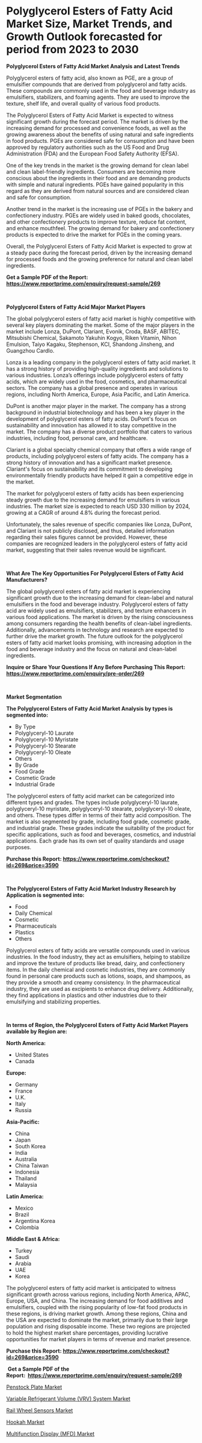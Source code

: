<p><h1>Polyglycerol Esters of Fatty Acid Market Size, Market Trends, and Growth Outlook forecasted for period from 2023 to 2030</h1></p><p><strong>Polyglycerol Esters of Fatty Acid Market Analysis and Latest Trends</strong></p>
<p><p>Polyglycerol esters of fatty acid, also known as PGE, are a group of emulsifier compounds that are derived from polyglycerol and fatty acids. These compounds are commonly used in the food and beverage industry as emulsifiers, stabilizers, and foaming agents. They are used to improve the texture, shelf life, and overall quality of various food products.</p><p>The Polyglycerol Esters of Fatty Acid Market is expected to witness significant growth during the forecast period. The market is driven by the increasing demand for processed and convenience foods, as well as the growing awareness about the benefits of using natural and safe ingredients in food products. PGEs are considered safe for consumption and have been approved by regulatory authorities such as the US Food and Drug Administration (FDA) and the European Food Safety Authority (EFSA).</p><p>One of the key trends in the market is the growing demand for clean label and clean label-friendly ingredients. Consumers are becoming more conscious about the ingredients in their food and are demanding products with simple and natural ingredients. PGEs have gained popularity in this regard as they are derived from natural sources and are considered clean and safe for consumption.</p><p>Another trend in the market is the increasing use of PGEs in the bakery and confectionery industry. PGEs are widely used in baked goods, chocolates, and other confectionery products to improve texture, reduce fat content, and enhance mouthfeel. The growing demand for bakery and confectionery products is expected to drive the market for PGEs in the coming years.</p><p>Overall, the Polyglycerol Esters of Fatty Acid Market is expected to grow at a steady pace during the forecast period, driven by the increasing demand for processed foods and the growing preference for natural and clean label ingredients.</p></p>
<p><strong>Get a Sample PDF of the Report:&nbsp; <a href="https://www.reportprime.com/enquiry/request-sample/269">https://www.reportprime.com/enquiry/request-sample/269</a></strong></p>
<p>&nbsp;</p>
<p><strong>Polyglycerol Esters of Fatty Acid Major Market Players</strong></p>
<p><p>The global polyglycerol esters of fatty acid market is highly competitive with several key players dominating the market. Some of the major players in the market include Lonza, DuPont, Clariant, Evonik, Croda, BASF, ABITEC, Mitsubishi Chemical, Sakamoto Yakuhin Kogyo, Riken Vitamin, Nihon Emulsion, Taiyo Kagaku, Stephenson, KCI, Shandong Jinsheng, and Guangzhou Cardlo.</p><p>Lonza is a leading company in the polyglycerol esters of fatty acid market. It has a strong history of providing high-quality ingredients and solutions to various industries. Lonza’s offerings include polyglycerol esters of fatty acids, which are widely used in the food, cosmetics, and pharmaceutical sectors. The company has a global presence and operates in various regions, including North America, Europe, Asia Pacific, and Latin America. </p><p>DuPont is another major player in the market. The company has a strong background in industrial biotechnology and has been a key player in the development of polyglycerol esters of fatty acids. DuPont's focus on sustainability and innovation has allowed it to stay competitive in the market. The company has a diverse product portfolio that caters to various industries, including food, personal care, and healthcare.</p><p>Clariant is a global specialty chemical company that offers a wide range of products, including polyglycerol esters of fatty acids. The company has a strong history of innovation and has a significant market presence. Clariant's focus on sustainability and its commitment to developing environmentally friendly products have helped it gain a competitive edge in the market.</p><p>The market for polyglycerol esters of fatty acids has been experiencing steady growth due to the increasing demand for emulsifiers in various industries. The market size is expected to reach USD 330 million by 2024, growing at a CAGR of around 4.8% during the forecast period.</p><p>Unfortunately, the sales revenue of specific companies like Lonza, DuPont, and Clariant is not publicly disclosed, and thus, detailed information regarding their sales figures cannot be provided. However, these companies are recognized leaders in the polyglycerol esters of fatty acid market, suggesting that their sales revenue would be significant.</p></p>
<p>&nbsp;</p>
<p><strong>What Are The Key Opportunities For Polyglycerol Esters of Fatty Acid Manufacturers?</strong></p>
<p><p>The global polyglycerol esters of fatty acid market is experiencing significant growth due to the increasing demand for clean-label and natural emulsifiers in the food and beverage industry. Polyglycerol esters of fatty acid are widely used as emulsifiers, stabilizers, and texture enhancers in various food applications. The market is driven by the rising consciousness among consumers regarding the health benefits of clean-label ingredients. Additionally, advancements in technology and research are expected to further drive the market growth. The future outlook for the polyglycerol esters of fatty acid market looks promising, with increasing adoption in the food and beverage industry and the focus on natural and clean-label ingredients.</p></p>
<p><strong>Inquire or Share Your Questions If Any Before Purchasing This Report: <a href="https://www.reportprime.com/enquiry/pre-order/269">https://www.reportprime.com/enquiry/pre-order/269</a></strong></p>
<p>&nbsp;</p>
<p><strong>Market Segmentation</strong></p>
<p><strong>The Polyglycerol Esters of Fatty Acid Market Analysis by types is segmented into:</strong></p>
<p><ul><li>By Type</li><li>Polyglyceryl-10 Laurate</li><li>Polyglyceryl-10 Myristate</li><li>Polyglyceryl-10 Stearate</li><li>Polyglyceryl-10 Oleate</li><li>Others</li><li>By Grade</li><li>Food Grade</li><li>Cosmetic Grade</li><li>Industrial Grade</li></ul></p>
<p><p>The polyglycerol esters of fatty acid market can be categorized into different types and grades. The types include polyglyceryl-10 laurate, polyglyceryl-10 myristate, polyglyceryl-10 stearate, polyglyceryl-10 oleate, and others. These types differ in terms of their fatty acid composition. The market is also segmented by grade, including food grade, cosmetic grade, and industrial grade. These grades indicate the suitability of the product for specific applications, such as food and beverages, cosmetics, and industrial applications. Each grade has its own set of quality standards and usage purposes.</p></p>
<p><strong>Purchase this Report:&nbsp;<a href="https://www.reportprime.com/checkout?id=269&price=3590">https://www.reportprime.com/checkout?id=269&price=3590</a></strong></p>
<p>&nbsp;</p>
<p><strong>The Polyglycerol Esters of Fatty Acid Market Industry Research by Application is segmented into:</strong></p>
<p><ul><li>Food</li><li>Daily Chemical</li><li>Cosmetic</li><li>Pharmaceuticals</li><li>Plastics</li><li>Others</li></ul></p>
<p><p>Polyglycerol esters of fatty acids are versatile compounds used in various industries. In the food industry, they act as emulsifiers, helping to stabilize and improve the texture of products like bread, dairy, and confectionery items. In the daily chemical and cosmetic industries, they are commonly found in personal care products such as lotions, soaps, and shampoos, as they provide a smooth and creamy consistency. In the pharmaceutical industry, they are used as excipients to enhance drug delivery. Additionally, they find applications in plastics and other industries due to their emulsifying and stabilizing properties.</p></p>
<p>&nbsp;</p>
<p><strong>In terms of Region, the Polyglycerol Esters of Fatty Acid Market Players available by Region are:</strong></p>
<p>
    <p> <strong> North America: </strong>
        <ul>
            <li>United States</li>
            <li>Canada</li>
        </ul>
        </p> 
    <p> <strong> Europe: </strong>
        <ul>
            <li>Germany</li>
            <li>France</li>
            <li>U.K.</li>
            <li>Italy</li>
            <li>Russia</li>
        </ul>
        </p> 
    <p> <strong> Asia-Pacific: </strong>
        <ul>
            <li>China</li>
            <li>Japan</li>
            <li>South Korea</li>
            <li>India</li>
            <li>Australia</li>
            <li>China Taiwan</li>
            <li>Indonesia</li>
            <li>Thailand</li>
            <li>Malaysia</li>
        </ul>
        </p> 
    <p> <strong> Latin America: </strong>
        <ul>
            <li>Mexico</li>
            <li>Brazil</li>
            <li>Argentina Korea</li>
            <li>Colombia</li>
        </ul>
        </p> 
    <p> <strong> Middle East & Africa: </strong>
        <ul>
            <li>Turkey</li>
            <li>Saudi</li>
            <li>Arabia</li>
            <li>UAE</li>
            <li>Korea</li>
        </ul>
    </p>
    </p>
<p><p>The polyglycerol esters of fatty acid market is anticipated to witness significant growth across various regions, including North America, APAC, Europe, USA, and China. The increasing demand for food additives and emulsifiers, coupled with the rising popularity of low-fat food products in these regions, is driving market growth. Among these regions, China and the USA are expected to dominate the market, primarily due to their large population and rising disposable income. These two regions are projected to hold the highest market share percentages, providing lucrative opportunities for market players in terms of revenue and market presence.</p></p>
<p><strong>Purchase this Report: <a href="https://www.reportprime.com/checkout?id=269&price=3590">https://www.reportprime.com/checkout?id=269&price=3590</a></strong></p>
<p>&nbsp;<strong>Get a Sample PDF of the Report:&nbsp;&nbsp;<a href="https://www.reportprime.com/enquiry/request-sample/269">https://www.reportprime.com/enquiry/request-sample/269</a></strong></p>
<p><strong></strong></p>
<p><p><a href="https://medium.com/@albertakoss2023/penstock-plate-market-competitive-analysis-market-trends-and-forecast-to-2030-874c4e5da848">Penstock Plate Market</a></p><p><a href="https://medium.com/@dinafritsch/variable-refrigerant-volume-vrv-system-market-comprehensive-assessment-by-type-application-and-3358509c2156">Variable Refrigerant Volume (VRV) System Market</a></p><p><a href="https://medium.com/@press.bell.sigh/analyzing-rail-wheel-sensors-market-global-industry-perspective-and-forecast-2023-to-2030-6bea246fa462">Rail Wheel Sensors Market</a></p><p><a href="https://medium.com/@press.bell.sigh/hookah-market-size-market-outlook-and-market-forecast-2023-to-2030-648cb2a8a5f6">Hookah Market</a></p><p><a href="https://medium.com/@aliwilldvm/multifunction-display-mfd-market-insight-market-trends-growth-forecasted-from-2023-to-2030-53f51c352332">Multifunction Display (MFD) Market</a></p></p>